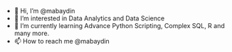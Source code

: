 - 👋 Hi, I’m @mabaydin
- 👀 I’m interested in Data Analytics and Data Science
- 🌱 I’m currently learning Advance Python Scripting, Complex SQL, R and many more.
- 📫 How to reach me @mabaydin

<!---
mabaydin/mabaydin is a ✨ special ✨ repository because its `README.md` (this file) appears on your GitHub profile.
You can click the Preview link to take a look at your changes.
--->
